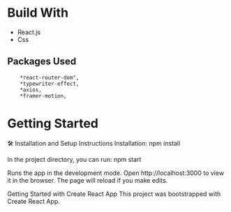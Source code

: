 # Build With

- React.js
- Css

## Packages Used

```
    *react-router-dom",
    *typewriter-effect,
    *axios,
    *framer-motion,
```

# Getting Started

🛠 Installation and Setup Instructions Installation: npm install

In the project directory, you can run: npm start

Runs the app in the development mode. Open http://localhost:3000 to view it in the browser. The page will reload if you make edits.

Getting Started with Create React App
This project was bootstrapped with Create React App.



